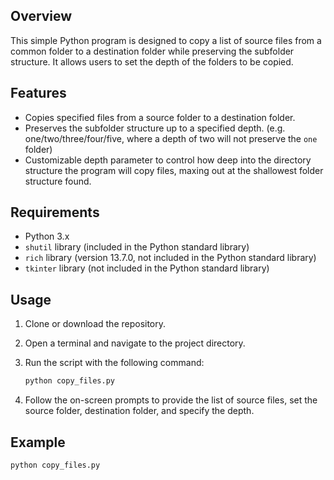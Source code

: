 ## Overview

This simple Python program is designed to copy a list of source files from a common folder to a destination folder while preserving the subfolder structure. It allows users to set the depth of the folders to be copied.

## Features

- Copies specified files from a source folder to a destination folder.
- Preserves the subfolder structure up to a specified depth. (e.g. one/two/three/four/five, where a depth of two will not preserve the ``one`` folder)
- Customizable depth parameter to control how deep into the directory structure the program will copy files, maxing out at the shallowest folder structure found.

## Requirements

- Python 3.x
- `shutil` library (included in the Python standard library)
- `rich` library (version 13.7.0, not included in the Python standard library)
- `tkinter` library (not included in the Python standard library)

## Usage

1. Clone or download the repository.

2. Open a terminal and navigate to the project directory.

3. Run the script with the following command:

    ```bash
    python copy_files.py
    ```

4. Follow the on-screen prompts to provide the list of source files, set the source folder, destination folder, and specify the depth.

## Example

```bash
python copy_files.py
